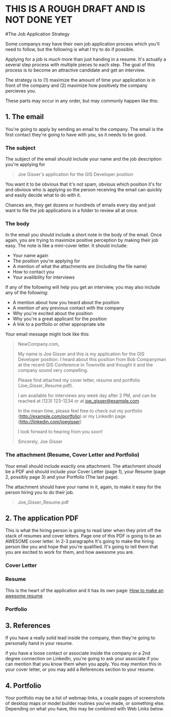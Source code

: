 # THIS IS A ROUGH DRAFT AND IS NOT DONE YET

#The Job Application Strategy

Some companys may have their own job application process which you'll need to 
follow, but the following is what I try to do if possible. 

Applying for a job is *much* more than just handing in a resume. It's actually 
a several step process with multiple pieces to each step. The goal of this process is to become an attractive candidate and get an interview.

The strategy is to (1) maximize the amount of time your application is in front 
of the company and (2) maximize how positively the company percieves you. 

These parts may occur in any order, but may commonly happen like this: 


## 1. The email

You're going to apply by sending an email to the company. The email is the first
contact they're going to have with you, so it needs to be good. 

### The subject

The subject of the email should include your name and the job description you're 
applying for

 > Joe Gisser's application for the GIS Developer position

You want it to be obvious that it's not spam, obvious which position it's for 
and obvious who is applying so the person receiving the email can quickly and 
easily decide what to do with it. 

Chances are, they get dozens or hundreds of emails every day and just want to 
file the job applications in a folder to review all at once. 

### The body

In the email you should include a short note in the body of the email. Once again,
you are trying to maximize positive perception by making their job easy. The note 
is like a mini-cover letter. It should include: 

 * Your name again
 * The position you're applying for
 * A mention of what the attachments are (including the file name)
 * How to contact you
 * Your availibility for interviews

If any of the following will help you get an interview, you may also include any 
of the following: 

 * A mention about how you heard about the position
 * A mention of any previous contact with the company
 * Why you're excited about the position
 * Why you're a great applicant for the position
 * A link to a portfolio or other appropriate site

Your email message might look like this: 

 > NewCompany.com, 
 > 
 > My name is Joe Gisser and this is my application for the GIS Developer position. I 
 > heard about this position from Bob Companyman at the recent GIS Conference in Townville
 > and thought it and the company sound very compelling.
 >
 > Please find attached my cover letter, resume and portfolio (Joe_Gisser_Resume.pdf).
 > 
 > I am available for interviews any week day after 2 PM, and can be reached at (123) 123-1234
 > or at joe_gisser@example.com
 >
 > In the mean time, please feel free to check out my portfolio (http://example.com/portfolio) or my
 > LinkedIn page (http://linkedin.com/joegisser)
 >
 > I look forward to hearing from you soon!
 >
 > Sincerely,
 > Joe Gisser

### The attachment (Resume, Cover Letter and Portfolio)

Your email should include exactly one attachment. The attachment should be a PDF 
and should include your Cover Letter (page 1), your Resume (page 2, possibly 
page 3) and your Portfolio (The last page).

The attachment should have your name in it, again, to make it easy for the person 
hiring you to do their job.

 > Joe_Gisser_Resume.pdf

## 2. The application PDF

This is what the hiring person is going to read later when they print off the 
stack of resumes and cover letters. Page one of this PDF is going to be an AWESOME
cover letter. In 2-3 paragraphs It's going to make the hiring person like you and 
hope that you're qualified. It's going to tell them that you are excited to work 
for them, and how awesome you are.

### Cover Letter

### Resume

This is the heart of the application and it has its own page: 
[How to make an awesome resume](How_to_make_an_awesome_resume.md)

### Portfolio

## 3. References

If you have a really solid lead inside the company, then they're going to 
personally hand in your resume.

if you have a loose contact or associate inside the company or a 2nd degree 
connection on LinkedIn, you're going to ask your associate if you can mention 
that you know them when you apply. You may mention this in your cover letter, 
or you may add a References section to your resume.

## 4. Portfolio

Your portfolio may be a list of webmap links, a couple pages of screenshots of 
desktop maps or model builder routines you've made, or something else. Depending 
on what you have, this may be combined with Web Links below.
